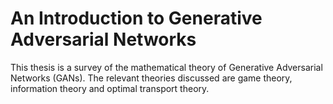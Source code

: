 # An Introduction to Generative Adversarial Networks

This thesis is a survey of the mathematical theory of Generative Adversarial Networks (GANs). The relevant theories discussed are game theory, information theory and optimal transport theory.
